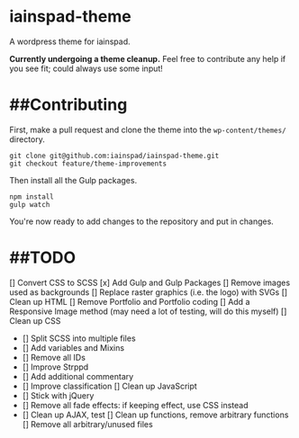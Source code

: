 iainspad-theme
==============

A wordpress theme for iainspad.

**Currently undergoing a theme cleanup.** Feel free to contribute any help if you see fit; could always use some input!

##Contributing
===

First, make a pull request and clone the theme into the `wp-content/themes/` directory.

```
git clone git@github.com:iainspad/iainspad-theme.git
git checkout feature/theme-improvements
```

Then install all the Gulp packages.

```
npm install
gulp watch
```

You're now ready to add changes to the repository and put in changes.

##TODO
====

[] Convert CSS to SCSS
[x] Add Gulp and Gulp Packages
[] Remove images used as backgrounds
[] Replace raster graphics (i.e. the logo) with SVGs
[] Clean up HTML
[] Remove Portfolio and Portfolio coding
[] Add a Responsive Image method (may need a lot of testing, will do this myself)
[] Clean up CSS
- [] Split SCSS into multiple files
- [] Add variables and Mixins
- [] Remove all IDs
- [] Improve Strppd
- [] Add additional commentary
- [] Improve classification
[] Clean up JavaScript
- [] Stick with jQuery
- [] Remove all fade effects: if keeping effect, use CSS instead
- [] Clean up AJAX, test
[] Clean up functions, remove arbitrary functions
[] Remove all arbitrary/unused files
